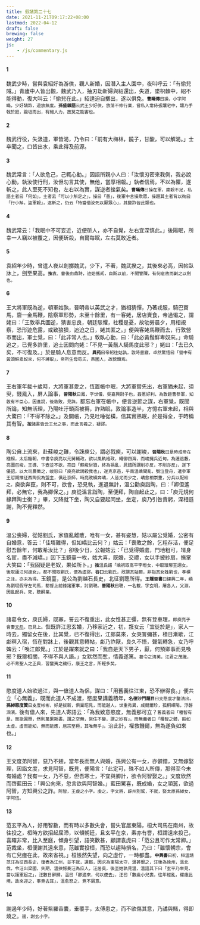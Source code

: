 ```yaml
---
title: 假譎第二十七
date: 2021-11-21T09:17:22+08:00
lastmod: 2022-04-12
draft: false
brewing: false
weight: 27
js:
    - /js/commentary.js
---
```


#### 1

魏武少時，嘗與袁紹好為游俠，觀人新婚，因潛入主人園中，夜叫呼云：「有偷兒賊。」青廬中人皆出觀，魏武乃入，抽刃劫新婦與紹還出，失道，墜枳棘中，紹不能得動，復大叫云：「偷兒在此。」紹遑迫自擲出，遂以俱免。<small>**曹瞞傳**曰操，小字阿瞞，少好譎詐，遊放無度。**孫盛雜語**云武王少好俠，放蕩不修行業，嘗私入常侍張讓宅中，讓乃手戟於庭，踰垣而出，有絕人力，故莫之能害也。</small>

#### 2

魏武行役，失汲道，軍皆渴，乃令曰：「前有大梅林，饒子，甘酸，可以解渴。」士卒聞之，口皆出水，乘此得及前源。

#### 3

魏武常言：「人欲危己，己輒心動。」因語所親小人曰：「汝懷刃密來我側，我必說心動，執汝使行刑，汝但勿言其使，無他，當厚相報。」執者信焉，不以為懼，遂斬之，此人至死不知也，左右以為實，謀逆者挫氣矣。<small>**曹瞞傳**曰操在軍，廩穀不足，私語主者曰「何如」，主者云「可以小斛足之」，操曰「善」，後軍中言操欺眾，操題其主者背以徇曰「行小斛，盜軍穀」，遂斬之，仍云「特當借汝死以厭眾心」，其變詐皆此類也。</small>

#### 4

魏武常云：「我眠中不可妄近，近便斫人，亦不自覺，左右宜深慎此。」後陽眠，所幸一人竊以被覆之，因便斫殺，自爾每眠，左右莫敢近者。

#### 5

袁紹年少時，曾遣人夜以劍擲魏武，少下，不著，魏武揆之，其後來必高，因帖臥牀上，劍至果高。<small>**按**袁、曹後由鼎跱，迹始攜貳，自斯以前，不聞讐隟，有何意故而剚之以劍也。</small>

#### 6

王大將軍既為逆，頓軍姑孰，晉明帝以英武之才，猶相猜憚，乃著戎服，騎巴賨馬，齎一金馬鞭，陰察軍形勢，未至十餘里，有一客姥，居店賣食，帝過愒之，謂姥曰：「王敦舉兵圖逆，猜害忠良，朝廷駭懼，社稷是憂，故劬勞晨夕，用相覘察，恐形迹危露，或致狼狽，追迫之日，姥其匿之。」便與客姥馬鞭而去，行敦營帀而出，軍士覺，曰：「此非常人也。」敦臥心動，曰：「此必黃鬚鮮卑奴來。」命騎追之，已覺多許里，追士因問向姥：「不見一黃鬚人騎馬度此邪？」姥曰：「去已久矣，不可復及。」於是騎人息意而反。<small>**異苑**曰帝躬往姑孰，敦時晝寢，卓然驚悟曰「營中有黃頭鮮卑奴來，何不縛取」，帝所生母荀氏，燕國人，故貌類焉。</small>

#### 7

王右軍年裁十歲時，大將軍甚愛之，恆置帳中眠，大將軍嘗先出，右軍猶未起，須臾，錢鳳入，屏人論事，<small>**晉陽秋**曰鳳，字世儀，吳嘉興尉子也，姦慝好利，為敦鎧曹參軍，知敦有不臣心，因進說，後敦敗，見誅。</small>都忘右軍在帳中，便言逆節之謀，右軍覺，既聞所論，知無活理，乃陽吐汙頭面被褥，詐熟眠，敦論事造半，方憶右軍未起，相與大驚曰：「不得不除之。」及開帳，乃見吐唾從橫，信其實熟眠，於是得全，于時稱其有智。<small>**按**諸書皆云王允之事，而此言羲之，疑謬。</small>

#### 8

陶公自上流來，赴蘇峻之難，令誅庾公，謂必戮庾，可以謝峻，<small>**晉陽秋**曰是時成帝在襁褓，太后臨朝，中書令庾亮以元舅輔政，欲以風軌格政，繩御四海，而峻擁兵近甸，為逋逃藪，亮圖召峻，王導、卞壺並不欲，亮曰「蘇峻豺狼，終為禍亂，晁錯所謂削亦反，不削亦反」，遂下優詔，以大司農徵之，峻怒曰「庾亮欲誘殺我也」，遂克京邑，平南溫嶠聞亂，號泣登舟，遣參軍王愆期推征西陶侃為盟主，俱赴京師，時亮敗績奔嶠，人皆尤而少之，嶠愈相崇重，分兵以配給之。</small>庾欲奔竄，則不可，欲會，恐見執，進退無計，溫公勸庾詣陶，曰：「卿但遙拜，必無它，我為卿保之。」庾從溫言詣陶，至便拜，陶自起止之，曰：「庾元規何緣拜陶士衡？」畢，又降就下坐，陶又自要起同坐，坐定，庾乃引咎責躬，深相遜謝，陶不覺釋然。

#### 9

溫公喪婦，從姑劉氏，家值亂離散，唯有一女，甚有姿慧，姑以屬公覓婚，公密有自婚意，答云：「佳壻難得，但如嶠比云何？」姑云：「喪敗之餘，乞粗存活，便足慰吾餘年，何敢希汝比？」卻後少日，公報姑云：「已覓得婚處，門地粗可，壻身名宦，盡不減嶠。」因下玉鏡臺一枚，姑大喜，既婚，交禮，女以手披紗扇，撫掌大笑曰：「我固疑是老奴，果如所卜。」<small>**按**溫氏譜「嶠初取高平李暅女，中取琅琊王詡女，後取廬江何邃女」，都不聞取劉氏，便為虛謬。**谷口**云劉氏，政謂其姑爾，非指其女姓劉也，孝標之注，亦未為得。</small>玉鏡臺，是公為劉越石長史，北征劉聰所得。<small>**王隱晉書**曰建興二年，嶠為劉琨假守左司馬，都督上前鋒諸軍事，討劉聰。**晉陽秋**曰聰，一名載，字玄明，屠各人，父淵，因亂起兵，死，聰嗣業。</small>

#### 10

諸葛令女，庾氏婦，既寡，誓云不復重出，此女性甚正彊，無有登車理，<small>即庾亮子會妻[文彪](../05/#25)，已見上。</small>恢既許江思玄婚，乃移家近之，初，誑女云「宜徙於是」，家人一時去，獨留女在後，比其覺，已不復得出，江郎莫來，女哭詈彌甚，積日漸歇，江虨暝入宿，恆在對牀上，後觀其意轉帖，虨乃詐厭，良久不悟，聲氣轉急，女乃呼婢云：「喚江郎覺。」江於是躍來就之曰：「我自是天下男子，厭，何預卿事而見喚邪？既爾相關，不得不與人語。」女默然而慙，情義遂篤。<small>葛令之清英，江君之茂識，必不背聖人之正典，習蠻夷之穢行，康王之言，所輕多矣。</small>

#### 11

愍度道人始欲過江，與一傖道人為侶，謀曰：「用舊義往江東，恐不辦得食。」便共立「心無義」，既而此道人不成渡，愍度果講義積年，<small>**名德沙門題目**曰支愍度才鑒清出。**孫綽愍度贊**曰支度彬彬，好是拔新，俱稟昭見，而能越人，世重秀異，咸競爾珍，孤桐嶧陽，浮磬泗濱。</small>後有傖人來，先道人寄語云：「為我致意愍度，無義那可立？<small>舊義者曰「種智有是，而能圓照，然則萬累斯盡，謂之空無，常住不變，謂之妙有」，而無義者曰「種智之體，豁如太虛，虛而能知，無而能應，居宗至極，其唯無乎」。</small>治此計，權救饑爾，無為遂負如來也。」

#### 12

王文度弟阿智，惡乃不翅，當年長而無人與婚，孫興公有一女，亦僻錯，又無嫁娶理，因詣文度，求見阿智，既見，便陽言：「此定可，殊不如人所傳，那得至今未有婚處？我有一女，乃不惡，但吾寒士，不宜與卿計，欲令阿智娶之。」文度欣然而啓藍田云：「興公向來，忽言欲與阿智婚。」藍田驚喜，既成婚，女之頑嚚，欲過阿智，方知興公之詐。<small>阿智，王虔之小字。虔之，字文將，辟州別駕，不就，娶太原孫綽女，字阿恆。</small>

#### 13

范玄平為人，好用智數，而有時以多數失會，嘗失官居東陽，桓大司馬在南州，故往投之，桓時方欲招起屈滯，以傾朝廷，且玄平在京，素亦有譽，桓謂遠來投己，喜躍非常，比入至庭，傾身引望，語笑歡甚，顧謂袁虎曰：「范公且可作太常卿。」范裁坐，桓便謝其遠來意，范雖實投桓，而恐以趨時損名，乃曰：「雖懷朝宗，會有亡兒瘞在此，故來省視。」桓悵然失望，向之虛佇，一時都盡。<small>**中興書**曰初，桓溫請范汪為征西長史，復表為江州，並不就，還都，因求為東陽太守，溫甚恨之，汪後為徐州，溫北伐，令汪出梁國，失期，溫挾憾奏汪為庶人，汪居吳，後至姑孰見溫，溫語其下曰「玄平乃來見，當以護軍起之」，汪數日辭歸，溫曰「卿適來，何以便去」，汪曰「數歲小兒喪，往年經亂，權瘞此境，故來迎之，事竟去耳」，溫愈怒之，竟不屑意。</small>

#### 14

謝遏年少時，好著紫羅香囊，垂覆手，太傅患之，而不欲傷其意，乃譎與賭，得即燒之。<small>遏，謝玄小字。</small>